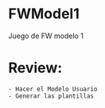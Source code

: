 # FWModel1
Juego de FW modelo 1

# Review:

    - Hacer el Modelo Usuario
    - Generar las plantillas
